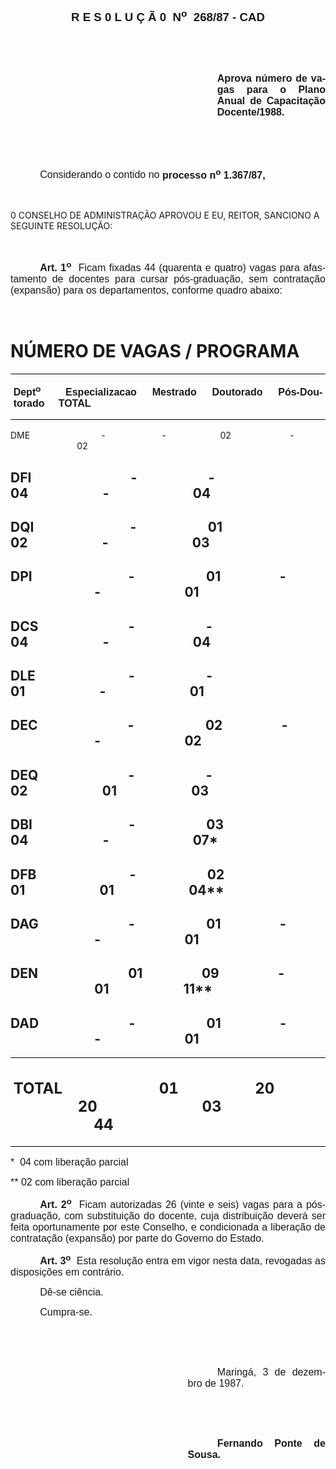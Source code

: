 <body lang=PT-BR style='tab-interval:35.45pt'>

<div class=Section1>

<p class=MsoNormal align=center style='text-align:center'><b style='mso-bidi-font-weight:
normal'><span style='font-size:14.0pt;mso-bidi-font-size:10.0pt;font-family:
Arial'>R E S 0 L U Ç Ã 0<span style="mso-spacerun: yes">  </span>N<sup>o</sup><span
style="mso-spacerun: yes">  </span>268/87 - CAD<o:p></o:p></span></b></p>

<p class=MsoNormal style='text-align:justify'><span style='font-size:12.0pt;
mso-bidi-font-size:10.0pt;font-family:Arial'><![if !supportEmptyParas]>&nbsp;<![endif]><o:p></o:p></span></p>

<p class=MsoNormal style='text-align:justify'><span style='font-size:12.0pt;
mso-bidi-font-size:10.0pt;font-family:Arial'><![if !supportEmptyParas]>&nbsp;<![endif]><o:p></o:p></span></p>

<p class=MsoNormal style='margin-left:248.1pt;text-align:justify'><b><span
style='font-size:12.0pt;mso-bidi-font-size:10.0pt;font-family:Arial'>Aprova
número de vagas para o Plano Anual de Capacitação Docente/1988.<o:p></o:p></span></b></p>

<p class=MsoNormal style='text-align:justify'><span style='font-size:12.0pt;
mso-bidi-font-size:10.0pt;font-family:Arial'><![if !supportEmptyParas]>&nbsp;<![endif]><o:p></o:p></span></p>

<p class=MsoNormal style='text-align:justify'><span style='font-size:12.0pt;
mso-bidi-font-size:10.0pt;font-family:Arial'><![if !supportEmptyParas]>&nbsp;<![endif]><o:p></o:p></span></p>

<p class=MsoNormal style='text-align:justify;text-indent:35.4pt'><span
style='font-size:12.0pt;mso-bidi-font-size:10.0pt;font-family:Arial'>Considerando
o contido no <b>processo n<sup>o</sup> 1.367/87,</b><o:p></o:p></span></p>

<p class=MsoNormal style='text-align:justify'><span style='font-size:12.0pt;
mso-bidi-font-size:10.0pt;font-family:Arial'><![if !supportEmptyParas]>&nbsp;<![endif]><o:p></o:p></span></p>

<p class=MsoBodyText>0 CONSELHO DE ADMINISTRAÇÃO APROVOU E EU, REITOR, SANCIONO
A SEGUINTE RESOLUÇÃO:</p>

<p class=MsoNormal style='text-align:justify'><span style='font-size:12.0pt;
mso-bidi-font-size:10.0pt;font-family:Arial'><![if !supportEmptyParas]>&nbsp;<![endif]><o:p></o:p></span></p>

<p class=MsoNormal style='text-align:justify;text-indent:35.4pt'><b><span
style='font-size:12.0pt;mso-bidi-font-size:10.0pt;font-family:Arial'>Art. 1<sup>o</sup></span></b><span
style='font-size:12.0pt;mso-bidi-font-size:10.0pt;font-family:Arial'><span
style="mso-spacerun: yes">  </span>Ficam fixadas 44 (quarenta e quatro) vagas
para afastamento de docentes para cursar pós-graduação, sem contratação
(expansão) para os departamentos, conforme quadro abaixo:<o:p></o:p></span></p>

<p class=MsoNormal style='text-align:justify;tab-stops:lined 70.2pt'><span
style='font-size:12.0pt;mso-bidi-font-size:10.0pt;font-family:Arial'><![if !supportEmptyParas]>&nbsp;<![endif]><o:p></o:p></span></p>

<h1>NÚMERO DE VAGAS / PROGRAMA</h1>

<table border=1 cellspacing=0 cellpadding=0 style='border-collapse:collapse;
 border:none;mso-border-top-alt:solid windowtext .5pt;mso-border-bottom-alt:
 solid windowtext .5pt;mso-padding-alt:0cm 3.5pt 0cm 3.5pt'>
 <tr>
  <td width=614 valign=top style='width:460.6pt;border-top:solid windowtext .5pt;
  border-left:none;border-bottom:solid windowtext .5pt;border-right:none;
  padding:0cm 3.5pt 0cm 3.5pt'>
  <p class=MsoNormal style='text-align:justify;tab-stops:lined 70.2pt'><b><span
  style='font-size:12.0pt;mso-bidi-font-size:10.0pt;font-family:Arial'>Dept<sup>o</sup><span
  style="mso-spacerun: yes">        </span>Especializacao<span
  style="mso-spacerun: yes">     </span>Mestrado<span style="mso-spacerun:
  yes">     </span>Doutorado<span style="mso-spacerun: yes">     </span>Pós-Doutorado<span
  style="mso-spacerun: yes">     </span>TOTAL<o:p></o:p></span></b></p>
  </td>
 </tr>
</table>

<p class=MsoCaption style='tab-stops:4.0cm 184.3pt 9.0cm 12.0cm 15.0cm'>DME<span
style='mso-tab-count:1'>                             </span>-<span
style='mso-tab-count:1'>                       </span>-<span style='mso-tab-count:
1'>                      </span>02<span style='mso-tab-count:1'>                        </span>-<span
style='mso-tab-count:1'>                           </span>02</p>

<h2>DFI<span style='mso-tab-count:1'>                                </span>-<span
style='mso-tab-count:1'>                       </span>-<span style='mso-tab-count:
1'>                      </span>04<span style='mso-tab-count:1'>                        </span>-<span
style='mso-tab-count:1'>                           </span>04</h2>

<h2>DQI<span style='mso-tab-count:1'>                               </span>-<span
style='mso-tab-count:1'>                       </span>01<span style='mso-tab-count:
1'>                   </span>02<span style='mso-tab-count:1'>                        </span>-<span
style='mso-tab-count:1'>                           </span>03</h2>

<h2>DPI<span style='mso-tab-count:1'>                               </span>-<span
style='mso-tab-count:1'>                       </span>01<span style='mso-tab-count:
1'>                   </span>-<span style='mso-tab-count:1'>                           </span>-<span
style='mso-tab-count:1'>                           </span>01</h2>

<h2><span lang=EN-US style='mso-ansi-language:EN-US'>DCS<span style='mso-tab-count:
1'>                             </span>-<span style='mso-tab-count:1'>                       </span>-<span
style='mso-tab-count:1'>                      </span>04<span style='mso-tab-count:
1'>                        </span>-<span style='mso-tab-count:1'>                           </span>04<o:p></o:p></span></h2>

<h2><span lang=EN-US style='mso-ansi-language:EN-US'>DLE<span style='mso-tab-count:
1'>                              </span>-<span style='mso-tab-count:1'>                       </span>-<span
style='mso-tab-count:1'>                      </span>01<span style='mso-tab-count:
1'>                        </span>-<span style='mso-tab-count:1'>                           </span>01<o:p></o:p></span></h2>

<h2><span lang=EN-US style='mso-ansi-language:EN-US'>DEC<span style='mso-tab-count:
1'>                             </span>-<span style='mso-tab-count:1'>                       </span>02<span
style='mso-tab-count:1'>                   </span>-<span style='mso-tab-count:
1'>                           </span>-<span style='mso-tab-count:1'>                           </span>02<o:p></o:p></span></h2>

<h2><span lang=EN-US style='mso-ansi-language:EN-US'>DEQ<span style='mso-tab-count:
1'>                             </span>-<span style='mso-tab-count:1'>                       </span>-<span
style='mso-tab-count:1'>                      </span>02<span style='mso-tab-count:
1'>                        </span>01<span style='mso-tab-count:1'>                        </span>03<o:p></o:p></span></h2>

<h2><span lang=EN-US style='mso-ansi-language:EN-US'>DBI<span style='mso-tab-count:
1'>                               </span>-<span style='mso-tab-count:1'>                       </span>03<span
style='mso-tab-count:1'>                   </span>04<span style='mso-tab-count:
1'>                        </span>-<span style='mso-tab-count:1'>                           </span>07*<o:p></o:p></span></h2>

<h2><span lang=EN-US style='mso-ansi-language:EN-US'>DFB<span style='mso-tab-count:
1'>                              </span>-<span style='mso-tab-count:1'>                       </span>02<span
style='mso-tab-count:1'>                   </span>01<span style='mso-tab-count:
1'>                        </span>01<span style='mso-tab-count:1'>                        </span>04**<o:p></o:p></span></h2>

<h2>DAG<span style='mso-tab-count:1'>                             </span>-<span
style='mso-tab-count:1'>                       </span>01<span style='mso-tab-count:
1'>                   </span>-<span style='mso-tab-count:1'>                           </span>-<span
style='mso-tab-count:1'>                           </span>01</h2>

<h2>DEN<span style='mso-tab-count:1'>                             </span>01<span
style='mso-tab-count:1'>                   </span>09<span style='mso-tab-count:
1'>                   </span>-<span style='mso-tab-count:1'>                           </span>01<span
style='mso-tab-count:1'>                        </span>11**</h2>

<h2>DAD<span style='mso-tab-count:1'>                             </span>-<span
style='mso-tab-count:1'>                       </span>01<span style='mso-tab-count:
1'>                   </span>-<span style='mso-tab-count:1'>                           </span>-<span
style='mso-tab-count:1'>                           </span>01<u><o:p></o:p></u></h2>

<table border=1 cellspacing=0 cellpadding=0 style='border-collapse:collapse;
 border:none;mso-border-top-alt:solid windowtext .5pt;mso-border-bottom-alt:
 solid windowtext .5pt;mso-padding-alt:0cm 3.5pt 0cm 3.5pt'>
 <tr>
  <td width=614 valign=top style='width:460.6pt;border-top:solid windowtext .5pt;
  border-left:none;border-bottom:solid windowtext .5pt;border-right:none;
  padding:0cm 3.5pt 0cm 3.5pt'>
  <h2 style='tab-stops:35.45pt'>TOTAL<span style="mso-spacerun: yes">      
  </span><span style="mso-spacerun: yes">            </span><span
  style="mso-spacerun: yes">  </span><span style="mso-spacerun:
  yes">   </span>01<span style="mso-spacerun: yes">  </span><span
  style="mso-spacerun: yes">  </span><span style="mso-spacerun:
  yes">               </span>20<span style="mso-spacerun: yes">  </span><span
  style="mso-spacerun: yes"> </span><span style="mso-spacerun:
  yes">               </span>20<span style="mso-spacerun: yes">  </span><span
  style="mso-spacerun: yes">    </span><span style="mso-spacerun:
  yes">                    </span>03<span style="mso-spacerun: yes">   </span><span
  style="mso-spacerun: yes"> </span><span style="mso-spacerun:
  yes">                   </span>44</h2>
  </td>
 </tr>
</table>

<p class=MsoNormal style='text-align:justify;tab-stops:484.2pt'><span
style='font-size:12.0pt;mso-bidi-font-size:10.0pt;font-family:Arial'>*<span
style="mso-spacerun: yes">  </span>04 com liberação parcial<o:p></o:p></span></p>

<p class=MsoNormal style='text-align:justify;tab-stops:484.2pt'><span
style='font-size:12.0pt;mso-bidi-font-size:10.0pt;font-family:Arial'>** 02 com
liberação parcial<o:p></o:p></span></p>

<p class=MsoNormal style='text-align:justify;text-indent:35.45pt'><b><span
style='font-size:12.0pt;mso-bidi-font-size:10.0pt;font-family:Arial'>Art. 2<sup>o</sup></span></b><span
style='font-size:12.0pt;mso-bidi-font-size:10.0pt;font-family:Arial'><span
style="mso-spacerun: yes">  </span>Ficam autorizadas 26 (vinte e seis) vagas
para a pós-graduação, com substituição do docente, cuja distribuição deverá ser
feita oportunamente por este Conselho, e condicionada a liberação de
contratação (expansão) por parte do Governo do Estado.<o:p></o:p></span></p>

<p class=MsoNormal style='text-align:justify;text-indent:35.45pt'><b><span
style='font-size:12.0pt;mso-bidi-font-size:10.0pt;font-family:Arial'>Art. 3<sup>o</sup></span></b><span
style='font-size:12.0pt;mso-bidi-font-size:10.0pt;font-family:Arial'><span
style="mso-spacerun: yes">  </span>Esta resolução entra em vigor nesta data,
revogadas as disposições em contrário.<o:p></o:p></span></p>

<p class=MsoNormal style='text-align:justify;text-indent:35.45pt'><span
style='font-size:12.0pt;mso-bidi-font-size:10.0pt;font-family:Arial'>Dê-se ciência.<o:p></o:p></span></p>

<p class=MsoNormal style='text-align:justify;text-indent:35.45pt'><span
style='font-size:12.0pt;mso-bidi-font-size:10.0pt;font-family:Arial'>Cumpra-se.<o:p></o:p></span></p>

<p class=MsoNormal style='text-align:justify'><span style='font-size:12.0pt;
mso-bidi-font-size:10.0pt;font-family:Arial'><![if !supportEmptyParas]>&nbsp;<![endif]><o:p></o:p></span></p>

<p class=MsoNormal style='text-align:justify'><span style='font-size:12.0pt;
mso-bidi-font-size:10.0pt;font-family:Arial'><![if !supportEmptyParas]>&nbsp;<![endif]><o:p></o:p></span></p>

<p class=MsoNormal style='margin-left:212.7pt;text-align:justify;text-indent:
35.45pt'><span style='font-size:12.0pt;mso-bidi-font-size:10.0pt;font-family:
Arial'>Maringá, 3 de dezembro de 1987.<o:p></o:p></span></p>

<p class=MsoNormal style='margin-left:212.7pt;text-align:justify;text-indent:
35.45pt'><span style='font-size:12.0pt;mso-bidi-font-size:10.0pt;font-family:
Arial'><![if !supportEmptyParas]>&nbsp;<![endif]><o:p></o:p></span></p>

<p class=MsoNormal style='margin-left:212.7pt;text-align:justify;text-indent:
35.45pt'><span style='font-size:12.0pt;mso-bidi-font-size:10.0pt;font-family:
Arial'><![if !supportEmptyParas]>&nbsp;<![endif]><o:p></o:p></span></p>

<p class=MsoNormal style='margin-left:212.7pt;text-align:justify;text-indent:
35.45pt'><b><span style='font-size:12.0pt;mso-bidi-font-size:10.0pt;font-family:
Arial'>Fernando Ponte de Sousa.<o:p></o:p></span></b></p>

</div>

</body>
